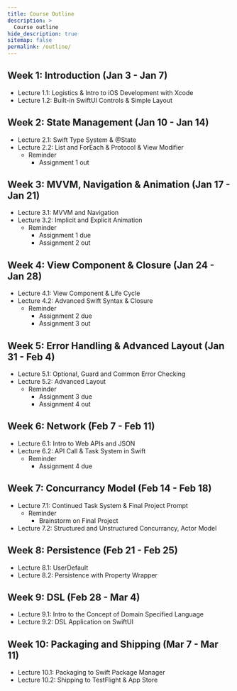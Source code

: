 ```yaml
---
title: Course Outline
description: >
  Course outline
hide_description: true
sitemap: false
permalink: /outline/
---
```


<!-- 0. this unordered seed list will be replaced by toc as unordered list
{:toc} -->

<!-- ## Tentative Course Schedule Outline -->

## Week 1: Introduction (Jan 3 - Jan 7)
  - Lecture 1.1: Logistics & Intro to iOS Development with Xcode
  - Lecture 1.2: Built-in SwiftUI Controls & Simple Layout

## Week 2: State Management (Jan 10 - Jan 14)
  - Lecture 2.1: Swift Type System & @State
  - Lecture 2.2: List and ForEach & Protocol & View Modifier
    - Reminder
      - Assignment 1 out
    
## Week 3: MVVM, Navigation & Animation (Jan 17 - Jan 21)
  - Lecture 3.1: MVVM and Navigation
  - Lecture 3.2: Implicit and Explicit Animation
    - Reminder
      - Assignment 1 due
      - Assignment 2 out

## Week 4: View Component & Closure (Jan 24 - Jan 28)
  - Lecture 4.1: View Component & Life Cycle
  - Lecture 4.2: Advanced Swift Syntax & Closure
    - Reminder
      - Assignment 2 due
      - Assignment 3 out
    
## Week 5: Error Handling & Advanced Layout (Jan 31 - Feb 4)
  - Lecture 5.1: Optional, Guard and Common Error Checking
  - Lecture 5.2: Advanced Layout
    - Reminder
      - Assignment 3 due
      - Assignment 4 out
    
## Week 6: Network (Feb 7 - Feb 11)
  - Lecture 6.1: Intro to Web APIs and JSON
  - Lecture 6.2: API Call & Task System in Swift
    - Reminder
      - Assignment 4 due

## Week 7: Concurrancy Model (Feb 14 - Feb 18)
  - Lecture 7.1: Continued Task System & Final Project Prompt
    - Reminder
      - Brainstorm on Final Project
  - Lecture 7.2: Structured and Unstructured Concurrancy, Actor Model  

## Week 8: Persistence (Feb 21 - Feb 25)
  - Lecture 8.1: UserDefault
  - Lecture 8.2: Persistence with Property Wrapper

## Week 9: DSL (Feb 28 - Mar 4)
  - Lecture 9.1: Intro to the Concept of Domain Specified Language
  - Lecture 9.2: DSL Application on SwiftUI

## Week 10: Packaging and Shipping (Mar 7 - Mar 11)
  - Lecture 10.1: Packaging to Swift Package Manager 
  - Lecture 10.2: Shipping to TestFlight & App Store

